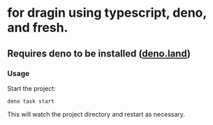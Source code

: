 # for dragin using typescript, deno, and fresh.

## Requires deno to be installed ([deno.land](https://deno.land/))

### Usage

Start the project:

```
deno task start
```

This will watch the project directory and restart as necessary.
